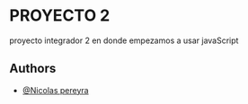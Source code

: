 
# PROYECTO 2

proyecto integrador 2 en donde empezamos a usar javaScript



## Authors

- [@Nicolas pereyra](https://github.com/NICOLAS64260)

